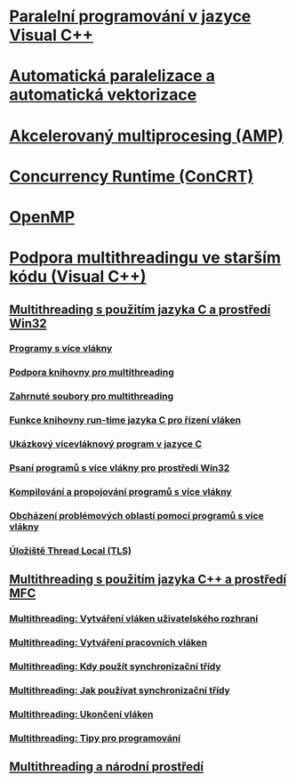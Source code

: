 # [Paralelní programování v jazyce Visual C++](parallel-programming-in-visual-cpp.md)
# [Automatická paralelizace a automatická vektorizace](auto-parallelization-and-auto-vectorization.md)
# [Akcelerovaný multiprocesing (AMP)](amp/toc.md)
# [Concurrency Runtime (ConCRT)](concrt/toc.md)
# [OpenMP](openmp/toc.md)
# [Podpora multithreadingu ve starším kódu (Visual C++)](multithreading-support-for-older-code-visual-cpp.md)
## [Multithreading s použitím jazyka C a prostředí Win32](multithreading-with-c-and-win32.md)
### [Programy s více vlákny](multithread-programs.md)
### [Podpora knihovny pro multithreading](library-support-for-multithreading.md)
### [Zahrnuté soubory pro multithreading](include-files-for-multithreading.md)
### [Funkce knihovny run-time jazyka C pro řízení vláken](c-run-time-library-functions-for-thread-control.md)
### [Ukázkový vícevláknový program v jazyce C](sample-multithread-c-program.md)
### [Psaní programů s více vlákny pro prostředí Win32](writing-a-multithreaded-win32-program.md)
### [Kompilování a propojování programů s více vlákny](compiling-and-linking-multithread-programs.md)
### [Obcházení problémových oblastí pomocí programů s více vlákny](avoiding-problem-areas-with-multithread-programs.md)
### [Úložiště Thread Local (TLS)](thread-local-storage-tls.md)
## [Multithreading s použitím jazyka C++ a prostředí MFC](multithreading-with-cpp-and-mfc.md)
### [Multithreading: Vytváření vláken uživatelského rozhraní](multithreading-creating-user-interface-threads.md)
### [Multithreading: Vytváření pracovních vláken](multithreading-creating-worker-threads.md)
### [Multithreading: Kdy použít synchronizační třídy](multithreading-when-to-use-the-synchronization-classes.md)
### [Multithreading: Jak používat synchronizační třídy](multithreading-how-to-use-the-synchronization-classes.md)
### [Multithreading: Ukončení vláken](multithreading-terminating-threads.md)
### [Multithreading: Tipy pro programování](multithreading-programming-tips.md)
## [Multithreading a národní prostředí](multithreading-and-locales.md)
